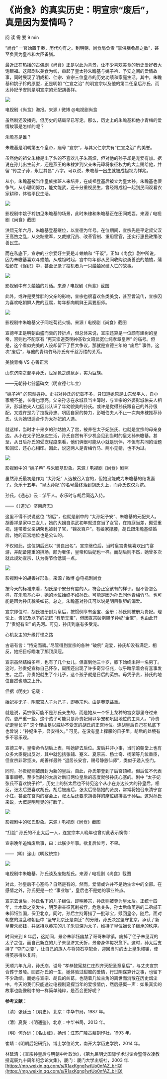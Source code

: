 # 《尚食》的真实历史：明宣宗“废后”，真是因为爱情吗？
阅 读 需 要 9 min

“尚食” 一官始置于秦，历代均有之。到明朝，尚食局负责 “掌供膳肴品之数”，甚至负责为皇帝和大臣备膳。

最近正在热播的古偶剧《尚食》正是以此为背景，让不少喜欢美食的历史爱好者大饱眼福。这部剧以美食为线，串起了皇太孙朱瞻基与姚子衿、予安之间的爱情故事，同时展现了明成祖、仁宗、宣宗三位皇帝的历史功绩和家庭生活。其中，朱瞻基和姚子衿的原型，正是明朝 “仁宣之治” 的明宣宗以及他的第二任皇后孙氏，而太孙妃予安则是明宣宗的元配胡善祥。

![](https://mmbiz.qpic.cn/mmbiz_jpg/laADTC8BCK6zvSAte6BBmWba7EvqS8wicfA3m4K0HDH01iag035zXJ7tiaXzlrJyric2nW7w00riaFibmD0C2lOtB6OQ/640?wx_fmt=jpeg)

电视剧《尚食》海报。来源 / 微博 @电视剧尚食

虽然剧还没播完，但历史的结局早已写定。那么，历史上的朱瞻基和他小青梅的爱情故事是怎样的呢？

朱瞻基是谁？

朱瞻基是明朝第五个皇帝，庙号 “宣宗”，与其父仁宗共有“仁宣之治” 的美誉。

虽然他的祖父朱棣是出了名的不喜欢儿子朱高炽，但对他的孙子却是宠爱有加。据说在孙儿出生前夕，还是燕王的朱棣梦到父亲朱元璋将象征权力的大圭赐给他，并留 “传之子孙，永世其昌” 八字。可以说，朱瞻基一出生就被成祖视为祥兆。

从小，朱瞻基被当作皇族接班人来培养，在成祖登基后被立为皇太孙。朱瞻基也很争气，从小聪明努力，能文能武，还十分重视民生，曾经跟成祖一起到民间观看农家耕种，体验平民生活。

![](https://mmbiz.qpic.cn/mmbiz_png/laADTC8BCK6zvSAte6BBmWba7EvqS8wicTsWW179fplKmISGyYzN90vyVfpFicE78xyicmFtLEaOfy4bdVKic9r0bw/640?wx_fmt=png)

影视剧中姚子衿初见朱瞻基的场景，此时朱棣和朱瞻基正在田间戏耍。来源 / 电视剧《尚食》截图

洪熙元年六月，朱瞻基登基继位，以宣德为年号。在位期间，宣宗先是平定叔父汉王高煦之乱，从交趾撤军，又裁撤冗员、改革官制、重用宦官，还实行惠民政策改善民生。

而在私底下，宣宗的业余爱好主要是斗蛐蛐和 “干饭”。正如《尚食》剧中所说，因为朱瞻基喜欢斗蛐蛐，从成祖时起，宫中每年都从民间收购骁勇善战的蛐蛐，蒲松龄在《促织》中，甚至记录了投机者为一只蛐蛐家破人亡的故事。

![](https://mmbiz.qpic.cn/mmbiz_png/laADTC8BCK6zvSAte6BBmWba7EvqS8wicwT5MoVGoiaHcaEa9ZJmnm3Jkl5NoX0VjNBSInPmCH8ylB1iapia5HfHkw/640?wx_fmt=png)

影视剧中有关蛐蛐的对话。来源 / 电视剧《尚食》截图

此外，或许是受胖胖的父亲的影响，宣宗也很喜欢各类美食，甚至曾流传，宣宗因为喜欢吃朝鲜人做的豆腐，每年都向朝鲜王索要厨师。

![](https://mmbiz.qpic.cn/mmbiz_gif/laADTC8BCK6zvSAte6BBmWba7EvqS8wicJ8xFA4Kt4VO434b5N3OVskmw1WuXmrWKOk8RdpmrhWicniccnHsTcrww/640?wx_fmt=gif)

影视剧中朱瞻基父子同吃菊花火锅。来源 / 电视剧《尚食》截图  

宣德年正是明朝由盛而衰的转折点，但总体来说，宣宗还算是一位颇有建树的皇帝，否则也不配享有 “宪天崇道英明神圣钦文昭武宽仁纯孝章皇帝” 的庙号。但是，这个看似完美的人设却留下了巨大争议，那就是宣德三年的 “废后” 事件。这次“废后”，与他的青梅竹马孙氏有千丝万缕的关系。

美貌青梅 VS 心善正宫

山东济南之邹平孙氏，世家邑之醴泉乡，实为巨族。

——元朝孙七翁墓碑文（明宣德七年立）

“姚子衿” 的原型姓孙。史书对孙氏的记载不多，只知道她原是山东邹平人，自小家境不差，长得也漂亮。父亲孙忠在永城县当主簿时，与宣宗的外婆彭城伯夫人相识，彭城伯夫人也因此认识了年幼貌美的孙氏。或许是觉得孙氏跟自己的外孙很配，又或许是为了拉拢孙忠、巩固自家的势力，彭城伯夫人不止一次向朱棣推荐孙氏，认为她很适合作为太孙妃的人选。

就这样，当时才十来岁的孙姑娘入了宫，被养在太子妃张氏、也就是宣宗的母亲身边。从小在太子妃身边生活，孙氏自然有不少机会见到当时的皇太孙朱瞻基。甚至，从日后孙氏的受宠程度来看，他们俩很可能从小就是玩伴，不但有共同的话题和回忆，还心心相印。因此，说这两人是青梅竹马、两小无猜，也不为过。

![](https://mmbiz.qpic.cn/mmbiz_jpg/laADTC8BCK6zvSAte6BBmWba7EvqS8wich1LbRaWk7HVfQ066B3m2kJoH03VYY8MnDPnwMaTJtbqY7zO2qmKDiag/640?wx_fmt=jpeg)

影视剧中的 “姚子矜” 与朱瞻基形象。来源 / 电视剧《尚食》剧照  

虽然孙氏最初是作为 “太孙妃” 人选被召入宫的，但她没能成为朱瞻基的结发妻子。永乐十五年，“皇太孙妃”的名号最终落到胡氏头上，而孙氏仅仅为嫔。

孙氏，《通志》云：邹平人。永乐时与胡后同选入侍。

——《（道光）济南府志》

这里不得不说说这位 “胡后”，也就是剧中的 “太孙妃予安”、朱瞻基的元配夫人。胡善祥是家中三女儿，她的大姐自洪武初年就进宫当了女官，在掖庭当差，颇受重视，连带着父亲胡荣也被封了官，“锦衣百户”。有娘家撑腰，胡氏跟朱瞻基结婚后，她的正宫地位也是公认的。

不仅如此，这位胡后还以 “贤良出名”。宣宗继位后，当时皇宫贵族喜欢出门宴游，并配备隆重的排场，颇为奢侈，皇帝和后妃也一样。而胡后则不然，她曾多次就此规劝宣宗，认为得节俭低调一点。

![](https://mmbiz.qpic.cn/mmbiz_jpg/laADTC8BCK6zvSAte6BBmWba7EvqS8wic3baMvmniadDRsvwWHNOoVdlkiaKibaCMqM3rKFiaQAR03cZBUT8DgF5lYg/640?wx_fmt=jpeg)

影视剧中的胡善祥形象。来源 / 微博 @电视剧尚食

按今天的标准来看，胡氏是个安分有度的人，符合正室该有的样子。但不管怎么样，在朱瞻基心中，她的地位始终不如孙氏。可能是因为孙氏同他青梅竹马，也可能是因为孙氏貌美如花，总之，朱瞻基对孙氏可以说是明目张胆的偏爱。

宣宗即位时，胡氏被册封为皇后，按惯例享有金宝、金册；孙氏则被册为贵妃。理论上，贵妃及以下的妃嫔 “有册无宝”，但因宣宗破例赐予孙妃“金宝”，也由此开了“贵妃有宝” 的先河。可见，孙氏到底有多受宠。

心机女主的升级打怪之路

古语有言：“恃宠而骄。”尽管得到宣宗的各种 “破例” 宠爱，孙氏却没有满足，相反，她把目标瞄准了那顶凤冠。

宣宗虽然结婚多年，也有了几个女儿，但直到他三十岁，膝下始终未得一名男丁。这时，孙贵妃宣称自己怀孕，周围还出现了许多奇异征兆，似乎暗示着会有喜事发生。之后，孙贵妃就生了个儿子，这个孩子就是日后的英宗。母凭子贵，孙氏的地位自然也随之上升。

但据《明史》记载：

始妃亦无子，阴取宫人子为己子，即英宗也。由是眷宠益重。

就是说，英宗很可能不是孙氏亲生的，而是她从一个怀上龙种的宫女那里夺过来的。更严重一些，这个孩子可能只是孙贵妃用以争宠和巩固地位的工具人。“孙贵妃诞皇长子” 这个理由足以威胁不受宠的胡氏的正宫地位。连胡皇后自己在私底下也曾说：“孙妃生子，吾安得久。” 可见，在没有皇上撑腰的日子里，胡后的处境有多不容乐观。

宣德三年，皇帝命令胡后上表，叫她辞去后位。废后并非小事，当时的朝堂上也有众多大臣提出反对，其中就包括张辅、蹇义、夏原吉、杨士奇、杨荣等几位重臣，但宣宗非常坚决，胡善祥最终 “退居长安宫，赐号静慈仙师”，类似于遁入空门。

同时，孙贵妃则被册封为新的皇后。自此，孙氏攀登到了后宫顶峰。但后位不代表事事顺畅，至少当时的太后对新旧两位皇后的态度就够孙氏心塞的。剧中 “太子妃张氏不喜欢姚子衿”，历史上的张太后也不待见这个从小在身边长大的孙皇后。相反，张太后更喜欢胡氏。胡后被废后，张太后怜惜她的贤良，常常将她召来清宁宫小住，甚至在宫内的宴会上，张太后还要求胡善祥的座位编排高于孙后。这对孙氏来说，大概是明晃晃的打脸了。

![](https://mmbiz.qpic.cn/mmbiz_jpg/laADTC8BCK6zvSAte6BBmWba7EvqS8wic8AibkFDUmnkuC8ictbPfL97bA6aAZnxBWbeibKpm52vXm9piawemkWAhGA/640?wx_fmt=jpeg)

影视剧中的张氏形象。来源 / 电视剧《尚食》截图

“打脸” 孙氏的不止太后一人，连宣宗本人晚年也曾对此表示懊悔：

宣宗晚年追悔废后事，曰：此朕少年事。欲复后位号，不果。

——（明）涂山《明政統宗》

![](https://mmbiz.qpic.cn/mmbiz_gif/laADTC8BCK6zvSAte6BBmWba7EvqS8wiceRIjJT92ribdOUJJK42qyKlciaYfGmqHQJqJ25VJicopJOKN0jtRBNVvw/640?wx_fmt=gif)

电视剧中朱瞻基、孙氏谈及废黜胡氏。来源 / 电视剧《尚食》截图

对此，孙皇后不心塞吗？自然是有的，然而，爱情或许并不是她生命中的全部。在感情之外，孙氏更是一位 “事业咖”，皇后也不是她的事业终点。

宣宗去世后，孙氏名下的儿子继位，即明英宗，孙氏则被尊为皇太后。正统十四年，土木堡之变发生，明英宗亲征瓦剌被俘。危急关头，孙太后命英宗的二弟郕王朱祁钰监国，保卫北京。同时，孙后主持筹措了一批珍宝，赎回皇帝。随后，面对朝堂的混乱和朝臣中 “坚守北京还是南迁” 的分歧，孙氏决定坚守北京，承认了新皇帝朱祁钰，并坚持以英宗的儿子朱见深为太子，维持了皇位嫡长子继承的秩序。

时间来到 8 年后，这期间，景帝朱祁钰幽禁了哥哥朱祁镇，废掉了侄子朱见深的太子之位，而自己新立的儿子朱见济又夭折，景帝身体每况愈下。这时，孙太后支持了 “夺门之变”，让自己的族人与将领石亨配合，迎回当时的太上皇朱祁镇，使得英宗得以复辟。

天顺六年九月，孙氏崩，谥号 “孝恭懿宪慈仁庄烈齐天配圣章皇后”，与丈夫宣宗合葬于景陵。回首孙氏的一生，她体验过甜蜜的爱情，行过阴谋算计之事，也留下不少政绩。而她与宣宗、胡氏的纠葛，也随着几位主角的离世而消散在历史烟尘中。今天的我们只能透过电视剧窥探当年的爱恨情仇，然后感慨一声：如果真实的故事也能像剧中的一样简单纯粹，是否会更好呢？

**参考文献：** 

（清）张廷玉：《明史》，北京：中华书局，1987 年。

（清）夏夑：《明通鉴》，北京：中华书局，2013 年。

（明）何乔远：《名山藏》，扬州：江苏广陵古藉刻印社，1993 年。

崔靖：《明朝后妃研究》，博士学位论文，南开大学历史学院，2014 年。

林延清：《宣宗孙皇后与明朝中叶政治》，《第九届明史国际学术讨论会暨傅衣凌教授诞辰九十周年纪念论文集》，厦门：厦门大学出版社，2003 年. 
 [https://mp.weixin.qq.com/s/R1axKgnq1wtUo0nfAZ_bHQ](https://mp.weixin.qq.com/s/R1axKgnq1wtUo0nfAZ_bHQ)
